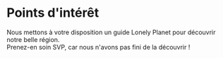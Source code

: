 # Points d'intérêt

Nous mettons à votre disposition un guide Lonely Planet pour découvrir notre belle région.  
Prenez-en soin SVP, car nous n'avons pas fini de la découvrir !

